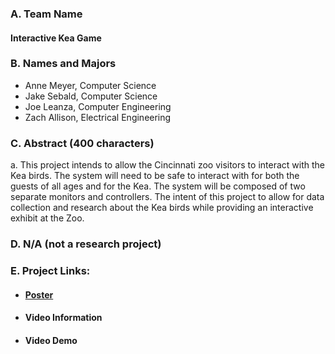 ### A.	Team Name
#### Interactive Kea Game
### B.	Names and Majors
 - Anne Meyer, Computer Science
 - Jake Sebald, Computer Science
 - Joe Leanza, Computer Engineering
 - Zach Allison, Electrical Engineering
### C.	Abstract (400 characters)
a.	This project intends to allow the Cincinnati zoo visitors to interact with the Kea birds. The system will need to be safe to interact with for both the guests of all ages and for the Kea. The system will be composed of two separate monitors and controllers. The intent of this project to allow for data collection and research about the Kea birds while providing an interactive exhibit at the Zoo.
### D.	N/A (not a research project)
### E.	Project Links:
 - #### [Poster](KeaPoster.pdf)
 - #### Video Information
 - #### Video Demo
